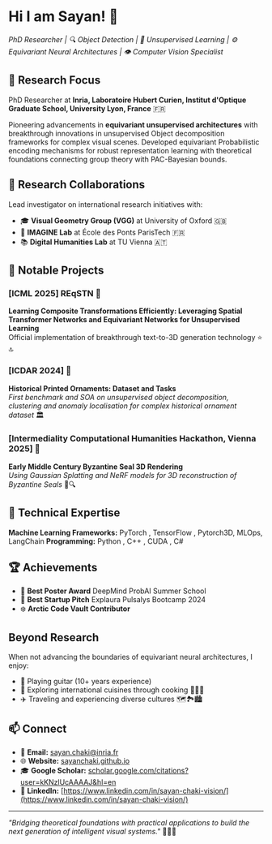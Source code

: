 # Hi I am Sayan! 👋
*PhD Researcher | 🔍 Object Detection | 🧠 Unsupervised Learning | ⚙️ Equivariant Neural Architectures | 👁️ Computer Vision Specialist*

## 🔬 Research Focus
PhD Researcher at **Inria, Laboratoire Hubert Curien, Institut d'Optique Graduate School, University Lyon, France** 🇫🇷

Pioneering advancements in **equivariant unsupervised architectures** with breakthrough innovations in unsupervised Object decomposition frameworks for complex visual scenes. Developed equivariant Probabilistic encoding mechanisms for robust representation learning with theoretical foundations connecting group theory with PAC-Bayesian bounds.

## 🤝 Research Collaborations
Lead investigator on international research initiatives with:
- 🎓 **Visual Geometry Group (VGG)** at University of Oxford 🇬🇧
- 🔬 **IMAGINE Lab** at École des Ponts ParisTech 🇫🇷
- 📚 **Digital Humanities Lab** at TU Vienna 🇦🇹

## 📌 Notable Projects

### [ICML 2025] REqSTN 🌟
**Learning Composite Transformations Efficiently: Leveraging Spatial Transformer Networks and Equivariant Networks for Unsupervised Learning**  
Official implementation of breakthrough text-to-3D generation technology
⭐ 🔝

### [ICDAR 2024] 🌟
**Historical Printed Ornaments: Dataset and Tasks**  
*First benchmark and SOA on unsupervised object decomposition, clustering and anomaly localisation for complex historical ornament dataset* 🏛️

### [Intermediality Computational Humanities Hackathon, Vienna 2025] 🌟
**Early Middle Century Byzantine Seal 3D Rendering**  
*Using Gaussian Splatting and NeRF models for 3D reconstruction of Byzantine Seals* 🏺🔍

## 🔧 Technical Expertise
**Machine Learning Frameworks:** PyTorch , TensorFlow , Pytorch3D, MLOps, LangChain
**Programming:** Python , C++ , CUDA , C#

## 🏆 Achievements
- 🏅 **Best Poster Award** DeepMind ProbAI Summer School
- 🌟 **Best Startup Pitch** Explaura Pulsalys Bootcamp 2024
- ❄️ **Arctic Code Vault Contributor**

## Beyond Research
When not advancing the boundaries of equivariant neural architectures, I enjoy:
- 🎸 Playing guitar (10+ years experience)
- 🍳 Exploring international cuisines through cooking 🌮🍕🍜
- ✈️ Traveling and experiencing diverse cultures 🗺️🏞️🏙️

## 📫 Connect
- 📧 **Email:** sayan.chaki@inria.fr
- 🌐 **Website:** [sayanchaki.github.io](https://sayanchaki.github.io/)
- 🎓 **Google Scholar:** [scholar.google.com/citations?user=kKNzlUcAAAAJ&hl=en](https://scholar.google.com/citations?user=kKNzlUcAAAAJ&hl=en)
- 👔 **LinkedIn:** [https://www.linkedin.com/in/sayan-chaki-vision/](https://www.linkedin.com/in/sayan-chaki-vision/)

---
*"Bridging theoretical foundations with practical applications to build the next generation of intelligent visual systems."* 💫🔮🚀
